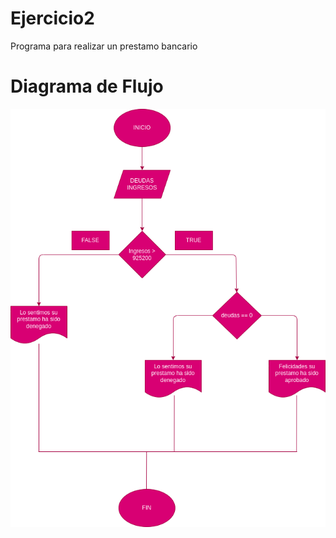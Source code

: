 # Ejercicio2
Programa para realizar un prestamo bancario

# Diagrama de Flujo
![Diagrama de flujo](diagrama.png "Diagrama de flujo")